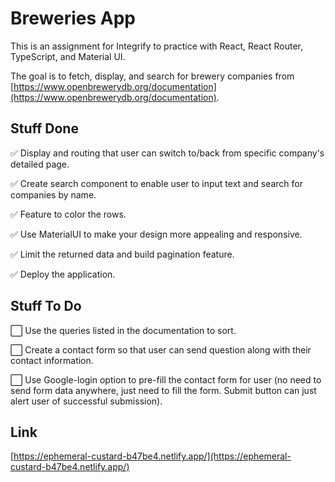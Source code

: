 # Breweries App

This is an assignment for Integrify to practice with React, React Router, TypeScript, and Material UI.

The goal is to fetch, display, and search for brewery companies from [https://www.openbrewerydb.org/documentation](https://www.openbrewerydb.org/documentation).

## Stuff Done

✅ Display and routing that user can switch to/back from specific company's detailed page.

✅ Create search component to enable user to input text and search for companies by name.

✅ Feature to color the rows.

✅ Use MaterialUI to make your design more appealing and responsive.

✅ Limit the returned data and build pagination feature.

✅ Deploy the application.

## Stuff To Do

⬜ Use the queries listed in the documentation to sort.

⬜ Create a contact form so that user can send question along with their contact information.

⬜ Use Google-login option to pre-fill the contact form for user (no need to send form data anywhere, just need to fill the form. Submit button can just alert user of successful submission).

## Link

[https://ephemeral-custard-b47be4.netlify.app/](https://ephemeral-custard-b47be4.netlify.app/)
